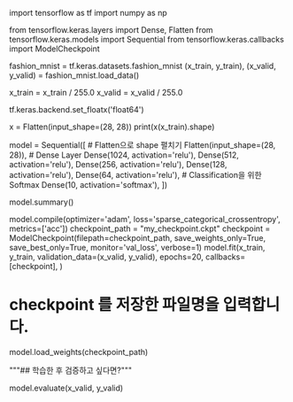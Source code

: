 import tensorflow as tf
import numpy as np







from tensorflow.keras.layers import Dense, Flatten
from tensorflow.keras.models import Sequential
from tensorflow.keras.callbacks import ModelCheckpoint

fashion_mnist = tf.keras.datasets.fashion_mnist
(x_train, y_train), (x_valid, y_valid) = fashion_mnist.load_data()

  




x_train = x_train / 255.0
x_valid = x_valid / 255.0

tf.keras.backend.set_floatx('float64')

x = Flatten(input_shape=(28, 28)) 
print(x(x_train).shape)

model = Sequential([
    # Flatten으로 shape 펼치기
    Flatten(input_shape=(28, 28)),
    # Dense Layer
    Dense(1024, activation='relu'),
    Dense(512, activation='relu'),
    Dense(256, activation='relu'),
    Dense(128, activation='relu'),
    Dense(64, activation='relu'),
    # Classification을 위한 Softmax
    Dense(10, activation='softmax'),
])

model.summary()

model.compile(optimizer='adam', loss='sparse_categorical_crossentropy', metrics=['acc'])
checkpoint_path = "my_checkpoint.ckpt"
checkpoint = ModelCheckpoint(filepath=checkpoint_path,
                             save_weights_only=True,
                             save_best_only=True,
                             monitor='val_loss',
                             verbose=1)
model.fit(x_train, y_train,
                    validation_data=(x_valid, y_valid),
                    epochs=20,
                    callbacks=[checkpoint],
                   )
# checkpoint 를 저장한 파일명을 입력합니다.
model.load_weights(checkpoint_path)

"""## 학습한 후 검증하고 싶다면?"""

model.evaluate(x_valid, y_valid) 

